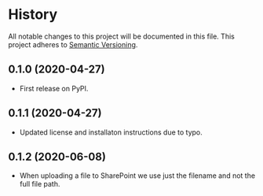 # History
All notable changes to this project will be documented in this file. This project adheres to [Semantic Versioning](http://semver.org/).

## 0.1.0 (2020-04-27)
* First release on PyPI.

## 0.1.1 (2020-04-27)
* Updated license and installaton instructions due to typo.

## 0.1.2 (2020-06-08)
* When uploading a file to SharePoint we use just the filename and not the full file path.
